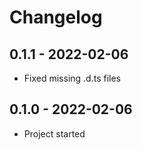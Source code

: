 # Changelog

<!-- Template, # for major version, ## for minor and patch

# 1.0.0 (YYYY-MM-DD)
### Added
*
### Changed
*
### Fixed
*
-->


## 0.1.1 - 2022-02-06
* Fixed missing .d.ts files

## 0.1.0 - 2022-02-06

* Project started
